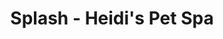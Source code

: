 ---
title: "Splash - Heidi's Pet Spa"
url: /springvale/splash-heidis-pet-spa/
shop: pet grooming
---